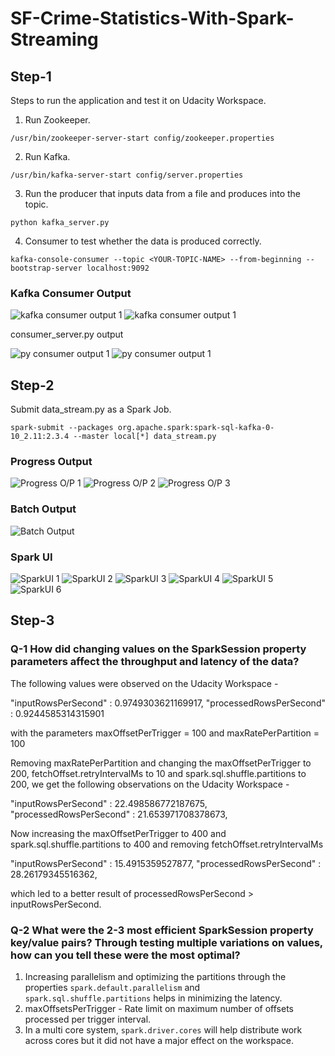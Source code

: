 # SF-Crime-Statistics-With-Spark-Streaming

## Step-1

Steps to run the application and test it on Udacity Workspace.

1. Run Zookeeper.

  `/usr/bin/zookeeper-server-start config/zookeeper.properties`

2. Run Kafka.

  `/usr/bin/kafka-server-start config/server.properties`

3. Run the producer that inputs data from a file and produces into the topic.

  `python kafka_server.py`

4. Consumer to test whether the data is produced correctly.

  `kafka-console-consumer --topic <YOUR-TOPIC-NAME> --from-beginning --bootstrap-server localhost:9092`

### Kafka Consumer Output

![kafka consumer output 1](Screenshots/consumer-sc1.png)
![kafka consumer output 1](Screenshots/consumer-sc2.png)

consumer_server.py output

![py consumer output 1](Screenshots/consumerpy-sc1.png)
![py consumer output 1](Screenshots/consumerpy-sc2.png)


## Step-2

Submit data_stream.py as a Spark Job.

  `spark-submit --packages org.apache.spark:spark-sql-kafka-0-10_2.11:2.3.4 --master local[*] data_stream.py`

### Progress Output


![Progress O/P 1](Screenshots/Progress1.png)
![Progress O/P 2](Screenshots/Progress2.png)
![Progress O/P 3](Screenshots/Progress3.png)


### Batch Output

![Batch Output](Screenshots/BatchResult.png)

### Spark UI

![SparkUI 1](Screenshots/SparkUILogs1.png)
![SparkUI 2](Screenshots/SparkUILogs2.png)
![SparkUI 3](Screenshots/SparkUILogs3.png)
![SparkUI 4](Screenshots/SparkUILogs4.png)
![SparkUI 5](Screenshots/SparkUILogs5.png)
![SparkUI 6](Screenshots/SparkUILogs6.png)



## Step-3

### Q-1 How did changing values on the SparkSession property parameters affect the throughput and latency of the data?

The following values were observed on the Udacity Workspace - 

  "inputRowsPerSecond" : 0.9749303621169917,
  "processedRowsPerSecond" : 0.9244585314315901

  with the parameters maxOffsetPerTrigger = 100 and maxRatePerPartition = 100

  Removing maxRatePerPartition and changing the maxOffsetPerTrigger to 200, fetchOffset.retryIntervalMs to 10 and spark.sql.shuffle.partitions to 200, we get the following observations on the Udacity Workspace - 

  "inputRowsPerSecond" : 22.498586772187675,
  "processedRowsPerSecond" : 21.653971708378673,

  Now increasing the maxOffsetPerTrigger to 400 and spark.sql.shuffle.partitions to 400 and removing fetchOffset.retryIntervalMs

  "inputRowsPerSecond" : 15.4915359527877,
  "processedRowsPerSecond" : 28.26179345516362,

  which led to a better result of processedRowsPerSecond > inputRowsPerSecond.


### Q-2 What were the 2-3 most efficient SparkSession property key/value pairs? Through testing multiple variations on values, how can you tell these were the most optimal?

1) Increasing parallelism and optimizing the partitions through the properties `spark.default.parallelism` and `spark.sql.shuffle.partitions` helps in minimizing the latency.
2) maxOffsetsPerTrigger - Rate limit on maximum number of offsets processed per trigger interval. 
3) In a multi core system, `spark.driver.cores` will help distribute work across cores but it did not have a major effect on the workspace.
